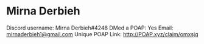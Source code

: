 # Mirna Derbieh

Discord username: Mirna Derbieh#4248
DMed a POAP: Yes
Email: mirnaderbieh1@gmail.com
Unique POAP Link: http://POAP.xyz/claim/omxsjq